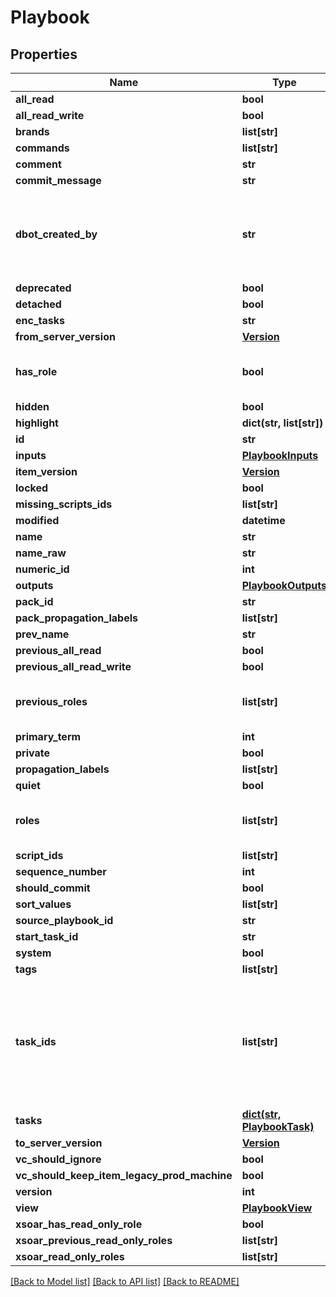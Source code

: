 # Playbook

## Properties
Name | Type | Description | Notes
------------ | ------------- | ------------- | -------------
**all_read** | **bool** |  | [optional] 
**all_read_write** | **bool** |  | [optional] 
**brands** | **list[str]** |  | [optional] 
**commands** | **list[str]** |  | [optional] 
**comment** | **str** |  | [optional] 
**commit_message** | **str** |  | [optional] 
**dbot_created_by** | **str** | Who has created this event - relevant only for manual incidents | [optional] 
**deprecated** | **bool** |  | [optional] 
**detached** | **bool** |  | [optional] 
**enc_tasks** | **str** |  | [optional] 
**from_server_version** | [**Version**](Version.md) |  | [optional] 
**has_role** | **bool** | Internal field to make queries on role faster | [optional] 
**hidden** | **bool** |  | [optional] 
**highlight** | **dict(str, list[str])** |  | [optional] 
**id** | **str** |  | [optional] 
**inputs** | [**PlaybookInputs**](PlaybookInputs.md) |  | [optional] 
**item_version** | [**Version**](Version.md) |  | [optional] 
**locked** | **bool** |  | [optional] 
**missing_scripts_ids** | **list[str]** |  | [optional] 
**modified** | **datetime** |  | [optional] 
**name** | **str** |  | [optional] 
**name_raw** | **str** |  | [optional] 
**numeric_id** | **int** |  | [optional] 
**outputs** | [**PlaybookOutputs**](PlaybookOutputs.md) |  | [optional] 
**pack_id** | **str** |  | [optional] 
**pack_propagation_labels** | **list[str]** |  | [optional] 
**prev_name** | **str** |  | [optional] 
**previous_all_read** | **bool** |  | [optional] 
**previous_all_read_write** | **bool** |  | [optional] 
**previous_roles** | **list[str]** | Do not change this field manually | [optional] 
**primary_term** | **int** |  | [optional] 
**private** | **bool** |  | [optional] 
**propagation_labels** | **list[str]** |  | [optional] 
**quiet** | **bool** |  | [optional] 
**roles** | **list[str]** | The role assigned to this investigation | [optional] 
**script_ids** | **list[str]** |  | [optional] 
**sequence_number** | **int** |  | [optional] 
**should_commit** | **bool** |  | [optional] 
**sort_values** | **list[str]** |  | [optional] 
**source_playbook_id** | **str** |  | [optional] 
**start_task_id** | **str** |  | [optional] 
**system** | **bool** |  | [optional] 
**tags** | **list[str]** |  | [optional] 
**task_ids** | **list[str]** | auto generated field that will contain all task ids in this playbook Needed for searching with bleve | [optional] 
**tasks** | [**dict(str, PlaybookTask)**](PlaybookTask.md) |  | [optional] 
**to_server_version** | [**Version**](Version.md) |  | [optional] 
**vc_should_ignore** | **bool** |  | [optional] 
**vc_should_keep_item_legacy_prod_machine** | **bool** |  | [optional] 
**version** | **int** |  | [optional] 
**view** | [**PlaybookView**](PlaybookView.md) |  | [optional] 
**xsoar_has_read_only_role** | **bool** |  | [optional] 
**xsoar_previous_read_only_roles** | **list[str]** |  | [optional] 
**xsoar_read_only_roles** | **list[str]** |  | [optional] 

[[Back to Model list]](README.md#documentation-for-models) [[Back to API list]](README.md#documentation-for-api-endpoints) [[Back to README]](README.md)


